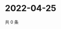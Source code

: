 # 2022-04-25

共 0 条

<!-- BEGIN WEIBO -->
<!-- 最后更新时间 Mon Apr 25 2022 05:13:22 GMT+0800 (China Standard Time) -->

<!-- END WEIBO -->

